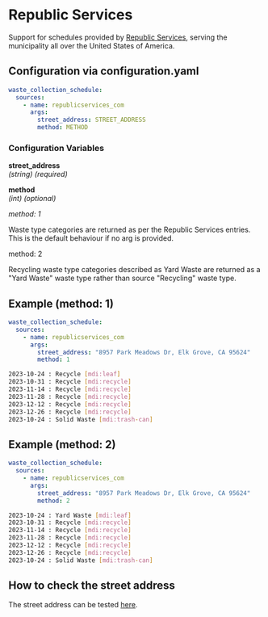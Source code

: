 # Republic Services

Support for schedules provided by [Republic Services](https://republicservices.com), serving the municipality all over the United States of America.

## Configuration via configuration.yaml

```yaml
waste_collection_schedule:
  sources:
    - name: republicservices_com
      args:
        street_address: STREET_ADDRESS
        method: METHOD
```

### Configuration Variables

**street_address**  
*(string) (required)*

**method**  
*(int) (optional)*

_method: 1_

Waste type categories are returned as per the Republic Services entries. This is the default behaviour if no arg is provided. 

method: 2

Recycling waste type categories described as Yard Waste are returned as a "Yard Waste" waste type rather than source "Recycling" waste type.

## Example (method: 1)

```yaml
waste_collection_schedule:
  sources:
    - name: republicservices_com
      args:
        street_address: "8957 Park Meadows Dr, Elk Grove, CA 95624"
        method: 1
```
```bash
2023-10-24 : Recycle [mdi:leaf]
2023-10-31 : Recycle [mdi:recycle]
2023-11-14 : Recycle [mdi:recycle]
2023-11-28 : Recycle [mdi:recycle]
2023-12-12 : Recycle [mdi:recycle]
2023-12-26 : Recycle [mdi:recycle]
2023-10-24 : Solid Waste [mdi:trash-can]
```

## Example (method: 2)
```yaml
waste_collection_schedule:
  sources:
    - name: republicservices_com
      args:
        street_address: "8957 Park Meadows Dr, Elk Grove, CA 95624"
        method: 2
```
```bash
2023-10-24 : Yard Waste [mdi:leaf]
2023-10-31 : Recycle [mdi:recycle]
2023-11-14 : Recycle [mdi:recycle]
2023-11-28 : Recycle [mdi:recycle]
2023-12-12 : Recycle [mdi:recycle]
2023-12-26 : Recycle [mdi:recycle]
2023-10-24 : Solid Waste [mdi:trash-can]
```
## How to check the street address

The street address can be tested [here](https://republicservices.com).
